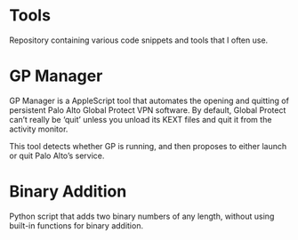 # Tools

Repository containing various code snippets and tools that I often use.

# GP Manager
GP Manager is a AppleScript tool that automates the opening and quitting of persistent Palo Alto Global Protect VPN software. By default, Global Protect can’t really be ‘quit’ unless you unload its KEXT files and quit it from the activity monitor.

This tool detects whether GP is running, and then proposes to either launch or quit Palo Alto’s service.

# Binary Addition
Python script that adds two binary numbers of any length, without using built-in functions for binary addition.
